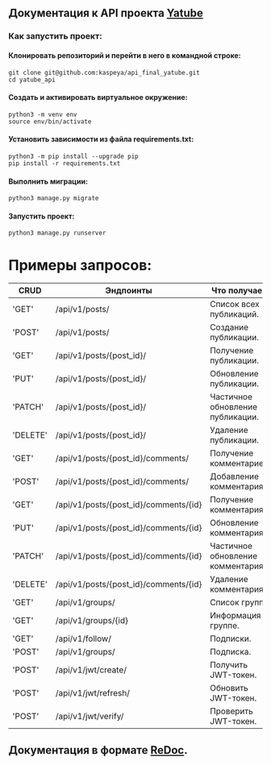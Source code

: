 ## Документация к API проекта [Yatube](https://github.com/kaspeya/yamdb_final)

### Как запустить проект:
#### Клонировать репозиторий и перейти в него в командной строке:
```
git clone git@github.com:kaspeya/api_final_yatube.git
cd yatube_api
```
#### Cоздать и активировать виртуальное окружение:
```
python3 -m venv env
source env/bin/activate
```
#### Установить зависимости из файла requirements.txt:
```
python3 -m pip install --upgrade pip
pip install -r requirements.txt
```
#### Выполнить миграции:
```
python3 manage.py migrate
```
#### Запустить проект:
```
python3 manage.py runserver
```
# Примеры запросов:
| CRUD      | Эндпоинты | Что получаем | 
| --- | --- | --- |
| 'GET'     | /api/v1/posts/                          | Список всех публикаций.           |
| 'POST'    | /api/v1/posts/                          | Создание публикации.              |
| 'GET'     | /api/v1/posts/{post_id}/                | Получение публикации.             |
| 'PUT'     | /api/v1/posts/{post_id}/                | Обновление публикации.            |
| 'PATCH'   | /api/v1/posts/{post_id}/                | Частичное обновление публикации.  |
| 'DELETE'  | /api/v1/posts/{post_id}/                | Удаление публикации.              |
| 'GET'     | /api/v1/posts/{post_id}/comments/       | Получение комментариев.           |
| 'POST'    | /api/v1/posts/{post_id}/comments/       | Добавление комментарияв.          |
| 'GET'     | /api/v1/posts/{post_id}/comments/{id}   | Получение комментария.            |
| 'PUT'     | /api/v1/posts/{post_id}/comments/{id}   | Обновление комментария.           |
| 'PATCH'   | /api/v1/posts/{post_id}/comments/{id}   | Частичное обновление комментария. |
| 'DELETE'  | /api/v1/posts/{post_id}/comments/{id}   | Удаление комментария.             |
| 'GET'     | /api/v1/groups/                         | Список групп.                     |
| 'GET'     | /api/v1/groups/{id}                     | Информация о группе.              |
| 'GET'     | /api/v1/follow/                         | Подписки.                         |
| 'POST'    | /api/v1/groups/                         | Подписка.                         |
| 'POST'    | /api/v1/jwt/create/                     | Получить JWT-токен.               |
| 'POST'    | /api/v1/jwt/refresh/                    | Обновить JWT-токен.               |
| 'POST'    | /api/v1/jwt/verify/                     | Проверить JWT-токен.              |
 

## Документация в формате [ReDoc](http://127.0.0.1:8000/redoc/).
